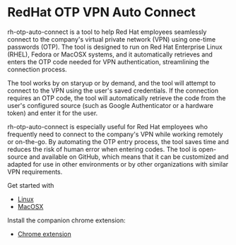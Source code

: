 RedHat OTP VPN Auto Connect
===========================

rh-otp-auto-connect is a tool to help Red Hat employees seamlessly connect to the company's virtual private network (VPN) using one-time passwords (OTP). The tool is designed to run on Red Hat Enterprise Linux (RHEL), Fedora or MacOSX systems, and it automatically retrieves and enters the OTP code needed for VPN authentication, streamlining the connection process.

The tool works by on staryup or by demand, and the tool will attempt to connect to the VPN using the user's saved credentials. If the connection requires an OTP code, the tool will automatically retrieve the code from the user's configured source (such as Google Authenticator or a hardware token) and enter it for the user.

rh-otp-auto-connect is especially useful for Red Hat employees who frequently need to connect to the company's VPN while working remotely or on-the-go. By automating the OTP entry process, the tool saves time and reduces the risk of human error when entering codes. The tool is open-source and available on GitHub, which means that it can be customized and adapted for use in other environments or by other organizations with similar VPN requirements.

Get started with

- [Linux](https://github.com/dmzoneill/rh-otp-auto-connect/blob/main/README.LINUX.md)
- [MacOSX](https://github.com/dmzoneill/rh-otp-auto-connect/blob/main/README.MACOSX.md)

Install the companion chrome extension:

- [Chrome extension](https://github.com/dmzoneill/rh-otp-auto-connect/blob/main/README.CHROME.md)